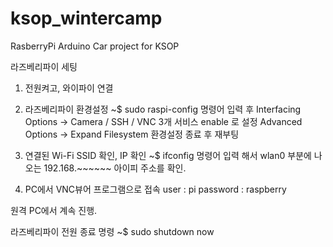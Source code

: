 # ksop_wintercamp
RasberryPi Arduino Car project for KSOP 

라즈베리파이 세팅

1. 전원켜고, 와이파이 연결
2. 라즈베리파이 환경설정
~$ sudo raspi-config  명령어 입력 후
Interfacing Options -> Camera / SSH / VNC  3개 서비스 enable 로 설정
Advanced Options -> Expand Filesystem 
환경설정 종료 후 재부팅

3. 연결된 Wi-Fi SSID 확인, IP 확인
   ~$ ifconfig 명령어 입력 해서 wlan0 부분에 나오는 192.168.~~~~~~   아이피 주소를 확인.

4. PC에서 VNC뷰어 프로그램으로 접속
  user : pi
  password : raspberry

원격 PC에서 계속 진행.


라즈베리파이 전원 종료 명령
~$ sudo shutdown now


